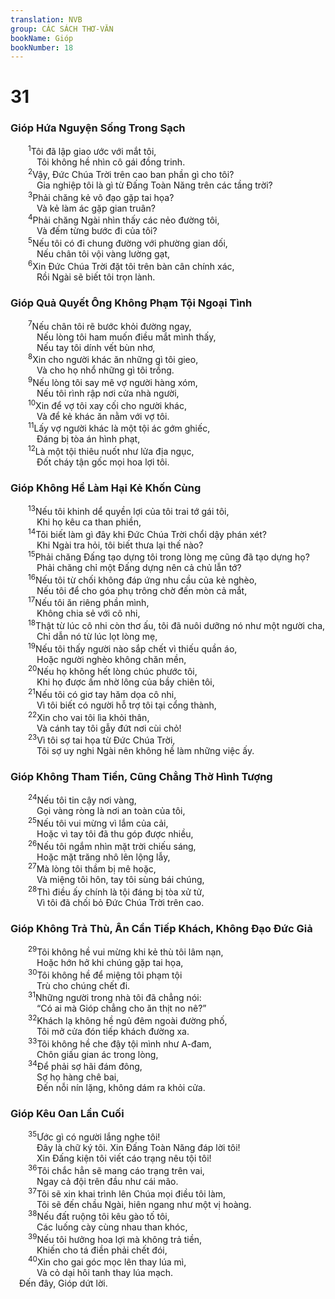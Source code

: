 ```yaml
---
translation: NVB
group: CÁC SÁCH THƠ-VĂN
bookName: Gióp 
bookNumber: 18
---
```


<div class="title"><h1>31</h1><h3>Gióp Hứa Nguyện Sống Trong Sạch </h3></div>
<span class="verse giop_31_1">  <sup>1</sup>Tôi đã lập giao ước với mắt tôi, <br/>   Tôi không hề nhìn cô gái đồng trinh. <br/></span>
<span class="verse giop_31_2">  <sup>2</sup>Vậy, Đức Chúa Trời trên cao ban phần gì cho tôi? <br/>   Gia nghiệp tôi là gì từ Đấng Toàn Năng trên các tầng trời? <br/></span>
<span class="verse giop_31_3">  <sup>3</sup>Phải chăng kẻ vô đạo gặp tai họa? <br/>   Và kẻ làm ác gặp gian truân? <br/></span>
<span class="verse giop_31_4">  <sup>4</sup>Phải chăng Ngài nhìn thấy các nẻo đường tôi, <br/>   Và đếm từng bước đi của tôi? <br/></span>
<span class="verse giop_31_5">  <sup>5</sup>Nếu tôi có đi chung đường với phường gian dối, <br/>   Nếu chân tôi vội vàng lường gạt, <br/></span>
<span class="verse giop_31_6">  <sup>6</sup>Xin Đức Chúa Trời đặt tôi trên bàn cân chính xác, <br/>   Rồi Ngài sẽ biết tôi trọn lành. <br/></span>
<div class="title"><h3>Gióp Quả Quyết Ông Không Phạm Tội Ngoại Tình </h3></div>
<span class="verse giop_31_7">  <sup>7</sup>Nếu chân tôi rẽ bước khỏi đường ngay, <br/>   Nếu lòng tôi ham muốn điều mắt mình thấy, <br/>   Nếu tay tôi dính vết bùn nhơ, <br/></span>
<span class="verse giop_31_8">  <sup>8</sup>Xin cho người khác ăn những gì tôi gieo, <br/>   Và cho họ nhổ những gì tôi trồng. <br/></span>
<span class="verse giop_31_9">  <sup>9</sup>Nếu lòng tôi say mê vợ người hàng xóm, <br/>   Nếu tôi rình rập nơi cửa nhà người, <br/></span>
<span class="verse giop_31_10">  <sup>10</sup>Xin để vợ tôi xay cối cho người khác, <br/>   Và để kẻ khác ăn nằm với vợ tôi. <br/></span>
<span class="verse giop_31_11">  <sup>11</sup>Lấy vợ người khác là một tội ác gớm ghiếc, <br/>   Đáng bị tòa án hình phạt, <br/></span>
<span class="verse giop_31_12">  <sup>12</sup>Là một tội thiêu nuốt như lửa địa ngục, <br/>   Đốt cháy tận gốc mọi hoa lợi tôi. <br/></span>
<div class="title"><h3>Gióp Không Hề Làm Hại Kẻ Khốn Cùng </h3></div>
<span class="verse giop_31_13">  <sup>13</sup>Nếu tôi khinh dể quyền lợi của tôi trai tớ gái tôi, <br/>   Khi họ kêu ca than phiền, <br/></span>
<span class="verse giop_31_14">  <sup>14</sup>Tôi biết làm gì đây khi Đức Chúa Trời chổi dậy phán xét? <br/>   Khi Ngài tra hỏi, tôi biết thưa lại thế nào? <br/></span>
<span class="verse giop_31_15">  <sup>15</sup>Phải chăng Đấng tạo dựng tôi trong lòng mẹ cũng đã tạo dựng họ? <br/>   Phải chăng chỉ một Đấng dựng nên cả chủ lẫn tớ? <br/></span>
<span class="verse giop_31_16">  <sup>16</sup>Nếu tôi từ chối không đáp ứng nhu cầu của kẻ nghèo, <br/>   Nếu tôi để cho góa phụ trông chờ đến mòn cả mắt, <br/></span>
<span class="verse giop_31_17">  <sup>17</sup>Nếu tôi ăn riêng phần mình, <br/>   Không chia sẻ với cô nhi, <br/></span>
<span class="verse giop_31_18">  <sup>18</sup>Thật từ lúc cô nhi còn thơ ấu, tôi đã nuôi dưỡng nó như một người cha, <br/>   Chỉ dẫn nó từ lúc lọt lòng mẹ, <br/></span>
<span class="verse giop_31_19">  <sup>19</sup>Nếu tôi thấy người nào sắp chết vì thiếu quần áo, <br/>   Hoặc người nghèo không chăn mền, <br/></span>
<span class="verse giop_31_20">  <sup>20</sup>Nếu họ không hết lòng chúc phước tôi, <br/>   Khi họ được ấm nhờ lông của bầy chiên tôi, <br/></span>
<span class="verse giop_31_21">  <sup>21</sup>Nếu tôi có giơ tay hăm dọa cô nhi, <br/>   Vì tôi biết có người hỗ trợ tôi tại cổng thành, <br/></span>
<span class="verse giop_31_22">  <sup>22</sup>Xin cho vai tôi lìa khỏi thân, <br/>   Và cánh tay tôi gẫy đứt nơi cùi chỏ! <br/></span>
<span class="verse giop_31_23">  <sup>23</sup>Vì tôi sợ tai họa từ Đức Chúa Trời, <br/>   Tôi sợ uy nghi Ngài nên không hề làm những việc ấy. <br/></span>
<div class="title"><h3>Gióp Không Tham Tiền, Cũng Chẳng Thờ Hình Tượng </h3></div>
<span class="verse giop_31_24">  <sup>24</sup>Nếu tôi tin cậy nơi vàng, <br/>   Gọi vàng ròng là nơi an toàn của tôi, <br/></span>
<span class="verse giop_31_25">  <sup>25</sup>Nếu tôi vui mừng vì lắm của cải, <br/>   Hoặc vì tay tôi đã thu góp được nhiều, <br/></span>
<span class="verse giop_31_26">  <sup>26</sup>Nếu tôi ngắm nhìn mặt trời chiếu sáng, <br/>   Hoặc mặt trăng nhô lên lộng lẫy, <br/></span>
<span class="verse giop_31_27">  <sup>27</sup>Mà lòng tôi thầm bị mê hoặc, <br/>   Và miệng tôi hôn, tay tôi sùng bái chúng, <br/></span>
<span class="verse giop_31_28">  <sup>28</sup>Thì điều ấy chính là tội đáng bị tòa xử tử, <br/>   Vì tôi đã chối bỏ Đức Chúa Trời trên cao. <br/></span>
<div class="title"><h3>Gióp Không Trả Thù, Ân Cần Tiếp Khách, Không Đạo Đức Giả </h3></div>
<span class="verse giop_31_29">  <sup>29</sup>Tôi không hề vui mừng khi kẻ thù tôi lâm nạn, <br/>   Hoặc hớn hở khi chúng gặp tai họa, <br/></span>
<span class="verse giop_31_30">  <sup>30</sup>Tôi không hề để miệng tôi phạm tội <br/>   Trù cho chúng chết đi. <br/></span>
<span class="verse giop_31_31">  <sup>31</sup>Những người trong nhà tôi đã chẳng nói: <br/>   “Có ai mà Gióp chẳng cho ăn thịt no nê?” <br/></span>
<span class="verse giop_31_32">  <sup>32</sup>Khách lạ không hề ngủ đêm ngoài đường phố, <br/>   Tôi mở cửa đón tiếp khách đường xa. <br/></span>
<span class="verse giop_31_33">  <sup>33</sup>Tôi không hề che đậy tội mình như A-đam, <br/>   Chôn giấu gian ác trong lòng, <br/></span>
<span class="verse giop_31_34">  <sup>34</sup>Để phải sợ hãi đám đông, <br/>   Sợ họ hàng chê bai, <br/>   Đến nỗi nín lặng, không dám ra khỏi cửa. <br/></span>
<div class="title"><h3>Gióp Kêu Oan Lần Cuối </h3></div>
<span class="verse giop_31_35">  <sup>35</sup>Ước gì có người lắng nghe tôi! <br/>   Đây là chữ ký tôi. Xin Đấng Toàn Năng đáp lời tôi! <br/>   Xin Đấng kiện tôi viết cáo trạng nêu tội tôi! <br/></span>
<span class="verse giop_31_36">  <sup>36</sup>Tôi chắc hẳn sẽ mang cáo trạng trên vai, <br/>   Ngay cả đội trên đầu như cái mão. <br/></span>
<span class="verse giop_31_37">  <sup>37</sup>Tôi sẽ xin khai trình lên Chúa mọi điều tôi làm, <br/>   Tôi sẽ đến chầu Ngài, hiên ngang như một vị hoàng. <br/></span>
<span class="verse giop_31_38">  <sup>38</sup>Nếu đất ruộng tôi kêu gào tố tôi, <br/>   Các luống cày cùng nhau than khóc, <br/></span>
<span class="verse giop_31_39">  <sup>39</sup>Nếu tôi hưởng hoa lợi mà không trả tiền, <br/>   Khiến cho tá điền phải chết đói, <br/></span>
<span class="verse giop_31_40">  <sup>40</sup>Xin cho gai góc mọc lên thay lúa mì, <br/>   Và cỏ dại hôi tanh thay lúa mạch. <br/> Đến đây, Gióp dứt lời. <br/></span>
